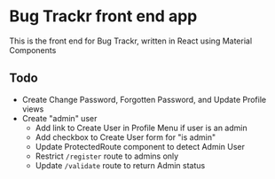 # Bug Trackr front end app

This is the front end for Bug Trackr, written in React using Material Components


## Todo

* Create Change Password, Forgotten Password, and Update Profile views
* Create "admin" user
  * Add link to Create User in Profile Menu if user is an admin
  * Add checkbox to Create User form for "is admin"
  * Update ProtectedRoute component to detect Admin User
  * Restrict `/register` route to admins only
  * Update `/validate` route to return Admin status